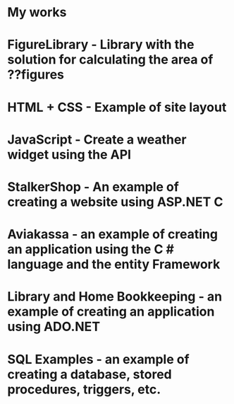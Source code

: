 # My works

# FigureLibrary - Library with the solution for calculating the area of ??figures

# HTML + CSS - Example of site layout

# JavaScript - Create a weather widget using the API

# StalkerShop - An example of creating a website using ASP.NET C #

# Aviakassa - an example of creating an application using the C # language and the entity Framework

# Library and Home Bookkeeping - an example of creating an application using ADO.NET

# SQL Examples - an example of creating a database, stored procedures, triggers, etc.
